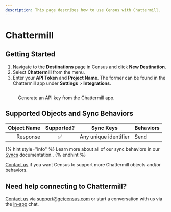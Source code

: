 ```yaml
---
description: This page describes how to use Census with Chattermill.
---
```


# Chattermill

## Getting Started

1. Navigate to the **Destinations** page in Census and click **New Destination**.
2. Select **Chattermill** from the menu.
3. Enter your **API Token** and **Project Name**. The former can be found in the Chattermill app under **Settings** > **Integrations**.

<figure><img src="../.gitbook/assets/chattermill.png" alt=""><figcaption><p>Generate an API key from the Chattermill app.</p></figcaption></figure>

## Supported Objects and Sync Behaviors <a href="#supported-objects-and-sync-behaviors" id="supported-objects-and-sync-behaviors"></a>

| **Object Name** | **Supported?** | **Sync Keys**         | **Behaviors** |
| --------------: | :------------: | --------------------- | ------------- |
|        Response |        ✅       | Any unique identifier | Send          |

{% hint style="info" %}
Learn more about all of our sync behaviors in our [Syncs](../syncs/overview.md) documentation..
{% endhint %}

[Contact us](mailto:support@getcensus.com) if you want Census to support more Chattermill objects and/or behaviors.

## Need help connecting to Chattermill?

[Contact us](mailto:support@getcensus.com) via support@getcensus.com or start a conversation with us via the [in-app](https://app.getcensus.com) chat.
